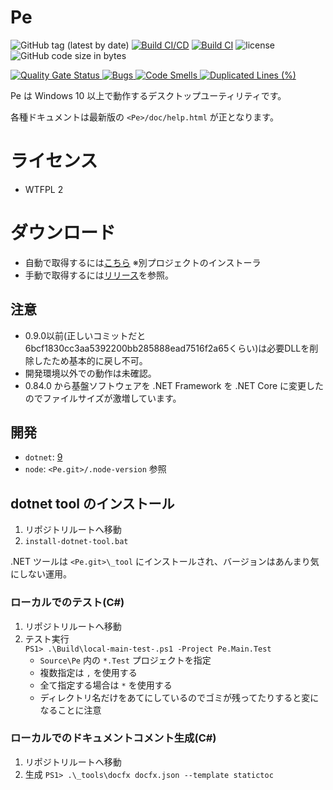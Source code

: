 # Pe

![GitHub tag (latest by date)](https://img.shields.io/github/v/tag/sk-0520/Pe?color=orange&label=version)
[![Build CI/CD](https://github.com/sk-0520/Pe/actions/workflows/build-ci-cd.yml/badge.svg?branch=master)](https://github.com/sk-0520/Pe/actions/workflows/build-ci-cd.yml)
[![Build CI](https://github.com/sk-0520/Pe/actions/workflows/build-ci-only.yml/badge.svg)](https://github.com/sk-0520/Pe/actions/workflows/build-ci-only.yml)
![license](https://img.shields.io/github/license/sk-0520/Pe?style=flat)
![GitHub code size in bytes](https://img.shields.io/github/languages/code-size/sk-0520/Pe)

[![Quality Gate Status](https://sonarcloud.io/api/project_badges/measure?project=sk-0520_Pe&metric=alert_status)
![Bugs](https://sonarcloud.io/api/project_badges/measure?project=sk-0520_Pe&metric=bugs)
![Code Smells](https://sonarcloud.io/api/project_badges/measure?project=sk-0520_Pe&metric=code_smells)
![Duplicated Lines (%)](https://sonarcloud.io/api/project_badges/measure?project=sk-0520_Pe&metric=duplicated_lines_density)
](https://sonarcloud.io/summary/new_code?id=sk-0520_Pe)


Pe は Windows 10 以上で動作するデスクトップユーティリティです。

各種ドキュメントは最新版の `<Pe>/doc/help.html` が正となります。

# ライセンス

* WTFPL 2

# ダウンロード

* 自動で取得するには[こちら](https://github.com/sk-0520/Pe.Installer/releases/latest/download/Pe.Installer.exe) ※別プロジェクトのインストーラ
* 手動で取得するには[リリース](https://github.com/sk-0520/Pe/releases)を参照。

## 注意

* 0.9.0以前(正しいコミットだと6bcf1830cc3aa5392200bb285888ead7516f2a65くらい)は必要DLLを削除したため基本的に戻し不可。
* 開発環境以外での動作は未確認。
* 0.84.0 から基盤ソフトウェアを .NET Framework を .NET Core に変更したのでファイルサイズが激増しています。

## 開発

* `dotnet`: [9](https://dotnet.microsoft.com/download/dotnet/9.0)
* `node`: `<Pe.git>/.node-version` 参照

## dotnet tool のインストール

1. リポジトリルートへ移動
1. `install-dotnet-tool.bat`

.NET ツールは `<Pe.git>\_tool` にインストールされ、バージョンはあんまり気にしない運用。

### ローカルでのテスト(C#)

1. リポジトリルートへ移動
1. テスト実行  
   `PS1> .\Build\local-main-test-.ps1 -Project Pe.Main.Test`
   * `Source\Pe` 内の `*.Test` プロジェクトを指定
   * 複数指定は `,` を使用する
   * 全て指定する場合は `*` を使用する
   * ディレクトリ名だけをあてにしているのでゴミが残ってたりすると変になることに注意

### ローカルでのドキュメントコメント生成(C#)

1. リポジトリルートへ移動
1. 生成
   `PS1> .\_tools\docfx docfx.json --template statictoc`
